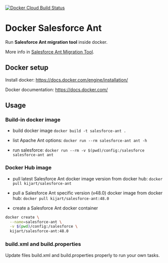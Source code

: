 [![Docker Cloud Build Status](https://img.shields.io/docker/cloud/build/kijart/salesforce-ant.svg)](https://hub.docker.com/r/kijart/salesforce-ant)

# Docker Salesforce Ant

Run **Salesforce Ant migration tool** inside docker.

More info in [Salesforce Ant Migration Tool](https://developer.salesforce.com/docs/atlas.en-us.daas.meta/daas/forcemigrationtool_install.htm).

## Docker setup

Install docker: https://docs.docker.com/engine/installation/

Docker documentation: https://docs.docker.com/

## Usage

### Build-in docker image

- build docker image `docker build -t salesforce-ant .`

- list Apache Ant options: `docker run --rm salesforce-ant ant -h`

- run salesforce: `docker run --rm -v $(pwd)/config:/salesforce salesforce-ant ant`

### Docker Hub image

- pull latest Salesforce Ant docker image version from docker hub: `docker pull kijart/salesforce-ant`

- pull a Salesforce Ant specific version (v48.0) docker image from docker hub: `docker pull kijart/salesforce-ant:48.0`

- create a Salesforce Ant docker container

```bash
docker create \
  --name=salesforce-ant \
  -v $(pwd)/config:/salesforce \
  kijart/salesforce-ant:48.0
```

### build.xml and build.properties

Update files build.xml and build.properties properly to run your own tasks.
